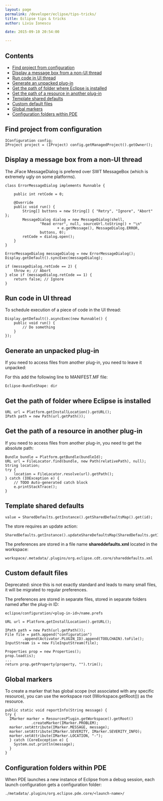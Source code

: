 ```yaml
---
layout: page
permalink: /developer/eclipse/tips-tricks/
title: Eclipse tips & tricks
author: Liviu Ionescu

date: 2015-09-10 20:54:00

---
```


## Contents
* [Find project from configuration](#find-project-from-configuration)
* [Display a message box from a non-UI thread](#display-a-message-box-from-a-non-ui-thread)
* [Run code in UI thread](#run-code-in-ui-thread)
* [Generate an unpacked plug-in](#generate-an-unpacked-plug-in)
* [Get the path of folder where Eclipse is installed](#get-the-path-of-folder-where-eclipse-is-installed)
* [Get the path of a resource in another plug-in](#get-the-path-of-a-resource-in-another-plug-in)
* [Template shared defaults](#template-shared-defaults)
* [Custom default files](#custom-default-files)
* [Global markers](#global-markers)
* [Configuration folders within PDE](#configuration-folders-within-pde)

## Find project from configuration

    IConfiguration config;
    IProject project = (IProject) config.getManagedProject().getOwner();

## Display a message box from a non-UI thread

The JFace MessageDialog is prefered over SWT MessageBox (which is extremely ugly on some platforms).

    class ErrorMessageDialog implements Runnable {

        public int retCode = 0;

        @Override
        public void run() {
            String[] buttons = new String[] { "Retry", "Ignore", "Abort" };
            MessageDialog dialog = new MessageDialog(shell,
                    "Read error", null, sourceUrl.toString() + "\n"
                            + e.getMessage(), MessageDialog.ERROR,
                    buttons, 0);
            retCode = dialog.open();
        }
    }

    ErrorMessageDialog messageDialog = new ErrorMessageDialog();
    Display.getDefault().syncExec(messageDialog);

    if (messageDialog.retCode == 2) {
        throw e; // Abort
    } else if (messageDialog.retCode == 1) {
        return false; // Ignore
    }

## Run code in UI thread

To schedule execution of a piece of code in the UI thread:

    Display.getDefault().asyncExec(new Runnable() {
        public void run() {
            // Do something
        }
    });

## Generate an unpacked plug-in

If you need to access files from another plug-in, you need to leave it unpacked:

For this add the following line to MANIFEST.MF file:

    Eclipse-BundleShape: dir

## Get the path of folder where Eclipse is installed

    URL url = Platform.getInstallLocation().getURL();
    IPath path = new Path(url.getPath());

## Get the path of a resource in another plug-in

If you need to access files from another plug-in, you need to get the absolute path:

    Bundle bundle = Platform.getBundle(bundleId);
    URL url = FileLocator.find(bundle, new Path(relativePath), null);
    String location;
    try {
        location = FileLocator.resolve(url).getPath();
    } catch (IOException e) {
        // TODO Auto-generated catch block
        e.printStackTrace();
    }

## Template shared defaults

    value = SharedDefaults.getInstance().getSharedDefaultsMap().get(id);

The store requires an update action:

    SharedDefaults.getInstance().updateShareDefaultsMap(SharedDefaults.getInstance().getSharedDefaultsMap());

The preferences are stored in a file name **shareddefaults.xml** located in the workspace:

    workspace/.metadata/.plugins/org.eclipse.cdt.core/shareddefaults.xml

## Custom default files

Deprecated: since this is not exactly standard and leads to many small files, it will be migrated to regular preferences.

The preferences are stored in separate files, stored in separate folders named after the plug-in ID:

    eclipse/configuration/<plug-in-id>/name.prefs

    URL url = Platform.getInstallLocation().getURL();

    IPath path = new Path(url.getPath());
    File file = path.append("configuration")
            .append(Activator.PLUGIN_ID).append(TOOLCHAIN).toFile();
    InputStream is = new FileInputStream(file);

    Properties prop = new Properties();
    prop.load(is);
    ...
    return prop.getProperty(property, "").trim();

## Global markers

To create a marker that has global scope (not associated with any specific resource), you can use the workspace root (IWorkspace.getRoot()) as the resource.

    public static void reportInfo(String message) {
    try {
      IMarker marker = ResourcesPlugin.getWorkspace().getRoot()
                .createMarker(IMarker.PROBLEM);
      marker.setAttribute(IMarker.MESSAGE, message);
      marker.setAttribute(IMarker.SEVERITY, IMarker.SEVERITY_INFO);
      marker.setAttribute(IMarker.LOCATION, "-");
      } catch (CoreException e) {
        System.out.println(message);
      }
    }

## Configuration folders within PDE

When PDE launches a new instance of Eclipse from a debug session, each launch configuration gets a configuration folder:

    ./metadata/.plugins/org.eclipse.pde.core/<launch-name>/
